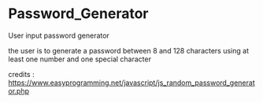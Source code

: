 # Password_Generator
User input password generator

the user is to generate a password between 8 and 128 characters using at least one number and one special character 

credits : https://www.easyprogramming.net/javascript/js_random_password_generator.php